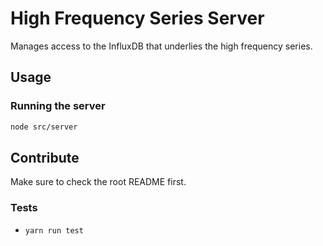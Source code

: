 # High Frequency Series Server

Manages access to the InfluxDB that underlies the high frequency series. 


## Usage

### Running the server

```bash
node src/server
```


## Contribute

Make sure to check the root README first.


### Tests

- `yarn run test`

